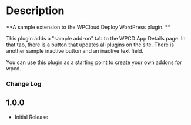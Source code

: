# Description #

**A sample extension to the WPCloud Deploy WordPress plugin. **

This plugin adds a "sample add-on" tab to the WPCD App Details page.
In that tab, there is a button that updates all plugins on the site.
There is another sample inactive button and an inactive text field.

You can use this plugin as a starting point to create your own
addons for wpcd.

### Change Log ###
1.0.0
------
* Initial Release
